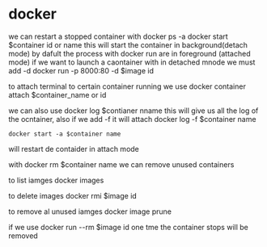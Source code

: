 # docker

we can restart a stopped container with 
    docker ps -a
    docker start $container id or name
this will start the container in background(detach mode)
by dafult the process with docker run are in foreground (attached mode)
if we want to launch a caontainer with in detached mnode we must add -d
docker run -p 8000:80 -d $image id

to attach terminal to certain container running we use docker container attach $container_name or id

we can also use 
    docker log $contianer nname
this will give us all the log of the ocntainer, also if we add -f it will attach
    docker log -f $container name 

    docker start -a $container name
will restart de contaider in attach mode

with 
    docker rm $container name
we can remove unused containers

to list iamges
    docker images

to delete images
    docker rmi $image id

to remove al unused iamges
    docker image prune

if we use
    docker run --rm $image id
one tme the container stops will be removed






